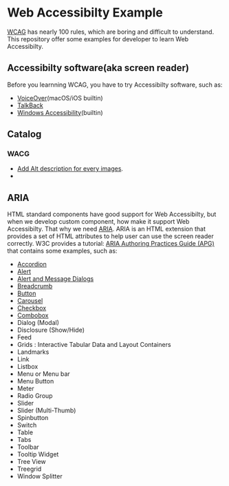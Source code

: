 # Web Accessibilty Example

[WCAG](https://www.w3.org/TR/WCAG21/) has nearly 100 rules, which are boring and difficult to understand. This repository offer some examples for developer to learn Web Accessibilty.

## Accessibilty software(aka screen reader)

Before you learnning WCAG, you have to try Accessibilty software, such as:

- [VoiceOver](https://www.apple.com/accessibility/)(macOS/iOS builtin)
- [TalkBack](https://play.google.com/store/apps/details?id=com.google.android.marvin.talkback&hl=zh&gl=US)
- [Windows Accessibility](https://support.microsoft.com/en-us/accessibility)(builtin)

## Catalog

### WACG

- [Add Alt description for every images](./wcag/add-alt-description-for-every-images.html).
- 

## ARIA

HTML standard components have good support for Web Accessibilty, but when we develop custom component, how make it support Web Accessibilty. That why we need [ARIA](https://www.w3.org/WAI/standards-guidelines/aria/). ARIA is an HTML extension that provides a set of HTML attributes to help user can use the screen reader correctly. W3C provides a tutorial: [ARIA Authoring Practices Guide (APG)](https://www.w3.org/WAI/ARIA/apg/) that contains some examples, such as:

- [Accordion](./aria/accordion/)
- [Alert](./aria/alert/)
- [Alert and Message Dialogs](./aria/alertdialog/)
- [Breadcrumb](./aria/breadcrumb/)
- [Button](./aria/button/)
- [Carousel](./aria/carousel/)
- [Checkbox](./aria//checkbox/)
- [Combobox](./aria/combobox/)
- Dialog (Modal)
- Disclosure (Show/Hide)
- Feed
- Grids : Interactive Tabular Data and Layout Containers
- Landmarks
- Link
- Listbox
- Menu or Menu bar
- Menu Button
- Meter
- Radio Group
- Slider
- Slider (Multi-Thumb)
- Spinbutton
- Switch
- Table
- Tabs
- Toolbar
- Tooltip Widget
- Tree View
- Treegrid
- Window Splitter
